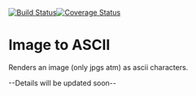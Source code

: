 [![Build Status](https://travis-ci.org/rahulc810/ascii2img.svg?branch=master)](https://travis-ci.org/rahulc810/ascii2img)[![Coverage Status](https://coveralls.io/repos/github/rahulc810/ascii2img/badge.svg?branch=master)](https://coveralls.io/github/rahulc810/ascii2img?branch=master)
# Image to ASCII 
Renders an image (only jpgs atm) as ascii characters. 

--Details will be updated soon--

